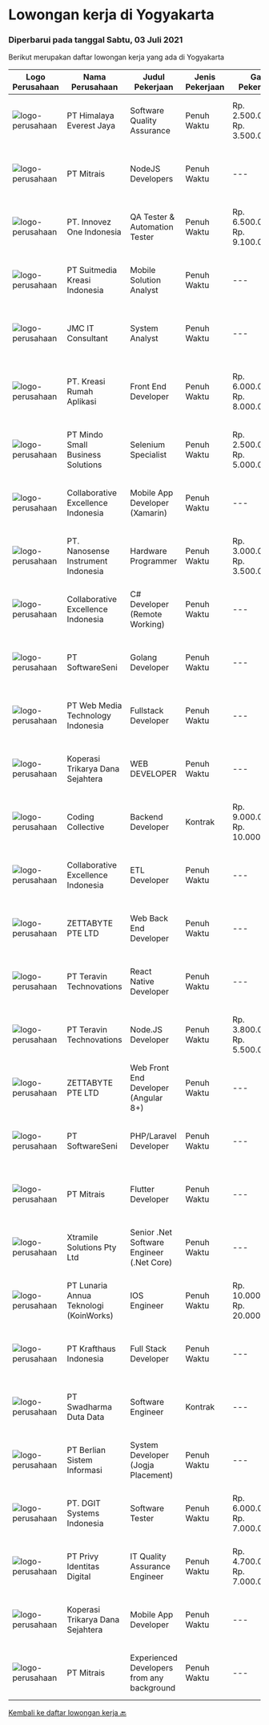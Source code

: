 
  # Lowongan kerja di Yogyakarta

  ### Diperbarui pada tanggal Sabtu, 03 Juli 2021

  Berikut merupakan daftar lowongan kerja yang ada di Yogyakarta

  |Logo Perusahaan | Nama Perusahaan | Judul Pekerjaan | Jenis Pekerjaan | Gaji Pekerjaan | Lokasi | Deskripsi | Tanggal diunggah | Pranala |
  | -------------- | --------------- | --------------- | --------- | --------- | -------------- | ------- | ----------- | ----------- |
  |![logo-perusahaan](https://image-service-cdn.seek.com.au/918057ce7efa9e47b516240b9a1604a6c65ba38c/ee4dce1061f3f616224767ad58cb2fc751b8d2dc)|PT Himalaya Everest Jaya|Software Quality Assurance|Penuh Waktu|Rp. 2.500.000-Rp. 3.500.000|Yogyakarta|Required skills : ability to write test plans and test cases based on technical system requirement ability to think outside-of-the-box - Bugs can...|Jumat, 02 Juli 2021|https://www.jobstreet.co.id/id/job/software-quality-assurance-3558630?token=0~cc87b364-8dab-405f-950b-95652ade5960&sectionRank=1&jobId=jobstreet-id-job-3558630|
|![logo-perusahaan](https://image-service-cdn.seek.com.au/969b0c47f133a1e0155056a5d964c63953dd6304/ee4dce1061f3f616224767ad58cb2fc751b8d2dc)|PT Mitrais|NodeJS Developers|Penuh Waktu|---|Bali|Build your Career with Mitrais! We're urgently looking for experienced NodeJS Developers to be part of our team for an immediate start.Our client is a...|Kamis, 01 Juli 2021|https://www.jobstreet.co.id/id/job/nodejs-developers-3557891?token=0~cc87b364-8dab-405f-950b-95652ade5960&sectionRank=2&jobId=jobstreet-id-job-3557891|
|![logo-perusahaan](https://image-service-cdn.seek.com.au/b298687ae02f9798573838624580ad51c34fe2f1/ee4dce1061f3f616224767ad58cb2fc751b8d2dc)|PT. Innovez One Indonesia|QA Tester & Automation Tester|Penuh Waktu|Rp. 6.500.000-Rp. 9.100.000|Jakarta Raya|We are looking for experienced people in the field of Quality Assurance and Software Test Automation to join our IT team. Your new role will see you...|Jumat, 02 Juli 2021|https://www.jobstreet.co.id/id/job/qa-tester-automation-tester-3570734?token=0~cc87b364-8dab-405f-950b-95652ade5960&sectionRank=3&jobId=jobstreet-id-job-3570734|
|![logo-perusahaan](https://image-service-cdn.seek.com.au/d1d6d9e7af7147dee7b7111b97e67641fcf252e0/ee4dce1061f3f616224767ad58cb2fc751b8d2dc)|PT Suitmedia Kreasi Indonesia|Mobile Solution Analyst|Penuh Waktu|---|Jakarta Raya|Role: You will analyze, design, and deliver high-quality mobile applications. Responsibilities: Conduct research to understand what clients need and...|Rabu, 30 Juni 2021|https://www.jobstreet.co.id/id/job/mobile-solution-analyst-3568635?token=0~cc87b364-8dab-405f-950b-95652ade5960&sectionRank=4&jobId=jobstreet-id-job-3568635|
|![logo-perusahaan](https://image-service-cdn.seek.com.au/a2204a6f248fedfcfbb4d393e68e7d11a2931c9a/ee4dce1061f3f616224767ad58cb2fc751b8d2dc)|JMC IT Consultant|System Analyst|Penuh Waktu|---|Bantul|Greetings!We are growing IT Consultant that focused on E-Gov industry. Within 12 years, we are already helping more than 300 IT development in...|Rabu, 30 Juni 2021|https://www.jobstreet.co.id/id/job/system-analyst-3562209?token=0~cc87b364-8dab-405f-950b-95652ade5960&sectionRank=5&jobId=jobstreet-id-job-3562209|
|![logo-perusahaan](https://image-service-cdn.seek.com.au/13f7466ed464c1e6442064fa0564efac70e6da12/ee4dce1061f3f616224767ad58cb2fc751b8d2dc)|PT. Kreasi Rumah Aplikasi|Front End Developer|Penuh Waktu|Rp. 6.000.000-Rp. 8.000.000|Bantul|Memiliki pengalaman 2-5 tahun dalam pengembangan Front End Sangat memahami konsep HTML, CSS, dan Javascript Berpengalaman dalam menggunakan...|Kamis, 01 Juli 2021|https://www.jobstreet.co.id/id/job/front-end-developer-3557941?token=0~cc87b364-8dab-405f-950b-95652ade5960&sectionRank=6&jobId=jobstreet-id-job-3557941|
|![logo-perusahaan](https://image-service-cdn.seek.com.au/bd9c5207a79d42ed096a1b2bad14bef66654f2f2/ee4dce1061f3f616224767ad58cb2fc751b8d2dc)|PT Mindo Small Business Solutions|Selenium Specialist|Penuh Waktu|Rp. 2.500.000-Rp. 5.000.000|Yogyakarta|We are currently looking for Selenium Specialist Staff for our Yogyakarta office. As part of Mindo's Property Operations &amp; Enhancement team, you...|Rabu, 30 Juni 2021|https://www.jobstreet.co.id/id/job/selenium-specialist-3561440?token=0~cc87b364-8dab-405f-950b-95652ade5960&sectionRank=7&jobId=jobstreet-id-job-3561440|
|![logo-perusahaan](https://image-service-cdn.seek.com.au/7145b1ba6bc0dbd678e2bf86d776dd2b1b9b81f6/ee4dce1061f3f616224767ad58cb2fc751b8d2dc)|Collaborative Excellence Indonesia|Mobile App Developer (Xamarin)|Penuh Waktu|---|Jakarta Raya|Responsibilities: Capable of understanding and delivering development according to plan Understanding software development lifecycle, solution,...|Jumat, 02 Juli 2021|https://www.jobstreet.co.id/id/job/mobile-app-developer-xamarin-3559615?token=0~cc87b364-8dab-405f-950b-95652ade5960&sectionRank=8&jobId=jobstreet-id-job-3559615|
|![logo-perusahaan](https://image-service-cdn.seek.com.au/67567343348f4097c33cbda8e068a1010495e2e5/ee4dce1061f3f616224767ad58cb2fc751b8d2dc)|PT. Nanosense Instrument Indonesia|Hardware Programmer|Penuh Waktu|Rp. 3.000.000-Rp. 3.500.000|Yogyakarta|Job Requirements: At least 1 year(s) experience in software development, software delivery, and post-implementation Candidate must possess at least...|Kamis, 01 Juli 2021|https://www.jobstreet.co.id/id/job/hardware-programmer-3569488?token=0~cc87b364-8dab-405f-950b-95652ade5960&sectionRank=9&jobId=jobstreet-id-job-3569488|
|![logo-perusahaan](https://image-service-cdn.seek.com.au/7145b1ba6bc0dbd678e2bf86d776dd2b1b9b81f6/ee4dce1061f3f616224767ad58cb2fc751b8d2dc)|Collaborative Excellence Indonesia|C# Developer (Remote Working)|Penuh Waktu|---|Jakarta Raya|Responsibilities: Design, coding, and testing of modules for various components of our product framework Capable of understanding and delivering...|Jumat, 02 Juli 2021|https://www.jobstreet.co.id/id/job/c-developer-remote-working-3559614?token=0~cc87b364-8dab-405f-950b-95652ade5960&sectionRank=10&jobId=jobstreet-id-job-3559614|
|![logo-perusahaan](https://image-service-cdn.seek.com.au/c05a3e3e627c08dd9cbb310c1a48f4a5a42787b6/ee4dce1061f3f616224767ad58cb2fc751b8d2dc)|PT SoftwareSeni|Golang Developer|Penuh Waktu|---|Yogyakarta|SoftwareSeni is a Software Development Company based in Yogyakarta &amp; Sydney, Australia. We have been designing and developing phone apps,...|Jumat, 02 Juli 2021|https://www.jobstreet.co.id/id/job/golang-developer-3570712?token=0~cc87b364-8dab-405f-950b-95652ade5960&sectionRank=11&jobId=jobstreet-id-job-3570712|
|![logo-perusahaan](https://image-service-cdn.seek.com.au/fe6569d61098f35222743f282f496686f78aefd7/ee4dce1061f3f616224767ad58cb2fc751b8d2dc)|PT Web Media Technology Indonesia|Fullstack Developer|Penuh Waktu|---|Sleman|We are Niagahoster, a tech company based in Yogyakarta that provides web-hosting services. To make Niagahoster web and products are packed with...|Kamis, 01 Juli 2021|https://www.jobstreet.co.id/id/job/fullstack-developer-3569524?token=0~cc87b364-8dab-405f-950b-95652ade5960&sectionRank=12&jobId=jobstreet-id-job-3569524|
|![logo-perusahaan](https://image-service-cdn.seek.com.au/11674c6bba6c0cb2aa7dcfe828340d4e2704b71b/ee4dce1061f3f616224767ad58cb2fc751b8d2dc)|Koperasi Trikarya Dana Sejahtera|WEB DEVELOPER|Penuh Waktu|---|Yogyakarta|Build your Career with Us !We're looking for experienced Web Developer to be part of our team.What will you be doing? Developing &amp; Maintenance Web...|Jumat, 02 Juli 2021|https://www.jobstreet.co.id/id/job/web-developer-3563845?token=0~cc87b364-8dab-405f-950b-95652ade5960&sectionRank=13&jobId=jobstreet-id-job-3563845|
|![logo-perusahaan](https://image-service-cdn.seek.com.au/173d90a4796b9060b32d48ba09d1cc3a5bacc8b1/ee4dce1061f3f616224767ad58cb2fc751b8d2dc)|Coding Collective|Backend Developer|Kontrak|Rp. 9.000.000-Rp. 10.000.000|Yogyakarta|Requirements: Engineering wisdom equivalent to 2 years of experiences. Willing to work in Yogyakarta. Excellent English communication skills....|Jumat, 02 Juli 2021|https://www.jobstreet.co.id/id/job/backend-developer-3559222?token=0~cc87b364-8dab-405f-950b-95652ade5960&sectionRank=14&jobId=jobstreet-id-job-3559222|
|![logo-perusahaan](https://image-service-cdn.seek.com.au/7145b1ba6bc0dbd678e2bf86d776dd2b1b9b81f6/ee4dce1061f3f616224767ad58cb2fc751b8d2dc)|Collaborative Excellence Indonesia|ETL Developer|Penuh Waktu|---|Bali|Job Description Developing database objects and creates and automate ETL processes Develop and execute database queries and conduct analysis Provides...|Jumat, 02 Juli 2021|https://www.jobstreet.co.id/id/job/etl-developer-3559613?token=0~cc87b364-8dab-405f-950b-95652ade5960&sectionRank=15&jobId=jobstreet-id-job-3559613|
|![logo-perusahaan](https://image-service-cdn.seek.com.au/a9ad8fdd00d66418bb5e9ec41ddbc2318ccec822/ee4dce1061f3f616224767ad58cb2fc751b8d2dc)|ZETTABYTE PTE LTD|Web Back End Developer|Penuh Waktu|---|Yogyakarta|Company IntroductionZettabyte is a software development company that focuses on the education sector. We work together with our multicultural team...|Kamis, 01 Juli 2021|https://www.jobstreet.co.id/id/job/web-back-end-developer-3557501?token=0~cc87b364-8dab-405f-950b-95652ade5960&sectionRank=16&jobId=jobstreet-id-job-3557501|
|![logo-perusahaan](https://image-service-cdn.seek.com.au/00c5fccd7e7da99c6c551506f244b709f37b24cb/ee4dce1061f3f616224767ad58cb2fc751b8d2dc)|PT Teravin Technovations|React Native Developer|Penuh Waktu|---|Jakarta Pusat|Job Description :  We are looking for a great JavaScript developer who is proficient with React.js. Your primary focus will be on developing user...|Kamis, 01 Juli 2021|https://www.jobstreet.co.id/id/job/react-native-developer-3563261?token=0~cc87b364-8dab-405f-950b-95652ade5960&sectionRank=17&jobId=jobstreet-id-job-3563261|
|![logo-perusahaan](https://image-service-cdn.seek.com.au/00c5fccd7e7da99c6c551506f244b709f37b24cb/ee4dce1061f3f616224767ad58cb2fc751b8d2dc)|PT Teravin Technovations|Node.JS Developer|Penuh Waktu|Rp. 3.800.000-Rp. 5.500.000|Jakarta Pusat|Requirements: Minimum 1 year experience in using Node.Js Good in English Creative Person, problem solving, good attitude, eager to learn Able to...|Kamis, 01 Juli 2021|https://www.jobstreet.co.id/id/job/node-js-developer-3563259?token=0~cc87b364-8dab-405f-950b-95652ade5960&sectionRank=18&jobId=jobstreet-id-job-3563259|
|![logo-perusahaan](https://image-service-cdn.seek.com.au/a9ad8fdd00d66418bb5e9ec41ddbc2318ccec822/ee4dce1061f3f616224767ad58cb2fc751b8d2dc)|ZETTABYTE PTE LTD|Web Front End Developer (Angular 8+)|Penuh Waktu|---|Yogyakarta|Company IntroductionZettabyte is a software development company that focuses on the education sector. We work together with our multicultural team...|Kamis, 01 Juli 2021|https://www.jobstreet.co.id/id/job/web-front-end-developer-angular-8-3557436?token=0~cc87b364-8dab-405f-950b-95652ade5960&sectionRank=19&jobId=jobstreet-id-job-3557436|
|![logo-perusahaan](https://image-service-cdn.seek.com.au/c05a3e3e627c08dd9cbb310c1a48f4a5a42787b6/ee4dce1061f3f616224767ad58cb2fc751b8d2dc)|PT SoftwareSeni|PHP/Laravel Developer|Penuh Waktu|---|Yogyakarta|SoftwareSeni is a Software Development Company based in Yogyakarta &amp; Sydney, Australia. We have been designing and developing phone apps,...|Jumat, 02 Juli 2021|https://www.jobstreet.co.id/id/job/php-laravel-developer-3558738?token=0~cc87b364-8dab-405f-950b-95652ade5960&sectionRank=20&jobId=jobstreet-id-job-3558738|
|![logo-perusahaan](https://image-service-cdn.seek.com.au/969b0c47f133a1e0155056a5d964c63953dd6304/ee4dce1061f3f616224767ad58cb2fc751b8d2dc)|PT Mitrais|Flutter Developer|Penuh Waktu|---|Bali|Build your Career with Mitrais !  We're looking for experienced Flutter Developer to be part of our team. What will you be doing?  Liase with...|Kamis, 01 Juli 2021|https://www.jobstreet.co.id/id/job/flutter-developer-3557895?token=0~cc87b364-8dab-405f-950b-95652ade5960&sectionRank=21&jobId=jobstreet-id-job-3557895|
|![logo-perusahaan](https://image-service-cdn.seek.com.au/886dbb766c5bd832cea6f1bb5b5374b094ca8917/ee4dce1061f3f616224767ad58cb2fc751b8d2dc)|Xtramile Solutions Pty Ltd|Senior .Net Software Engineer (.Net Core)|Penuh Waktu|---|Bali|Innovative job opportunity offering a high salary package, attractive bonus remuneration and full remote working arrangement.This role will help...|Kamis, 01 Juli 2021|https://www.jobstreet.co.id/id/job/senior-net-software-engineer-net-core-3562244?token=0~cc87b364-8dab-405f-950b-95652ade5960&sectionRank=22&jobId=jobstreet-id-job-3562244|
|![logo-perusahaan](https://image-service-cdn.seek.com.au/aab0a5465545de2bbfc9a4ae4502897f3e28e138/ee4dce1061f3f616224767ad58cb2fc751b8d2dc)|PT Lunaria Annua Teknologi (KoinWorks)|IOS Engineer|Penuh Waktu|Rp. 10.000.000-Rp. 20.000.000|Jakarta Raya|As IOS Engineer/Sr. IOS Engineer, you'll be the one responsible for developing applications for iOS and get them launched. You will work as part of a...|Kamis, 01 Juli 2021|https://www.jobstreet.co.id/id/job/ios-engineer-3562520?token=0~cc87b364-8dab-405f-950b-95652ade5960&sectionRank=23&jobId=jobstreet-id-job-3562520|
|![logo-perusahaan](https://image-service-cdn.seek.com.au/bef45686e3919076089a028d297160d83ed7cc14/ee4dce1061f3f616224767ad58cb2fc751b8d2dc)|PT Krafthaus Indonesia|Full Stack Developer|Penuh Waktu|---|Yogyakarta|We are looking for a Full-stack Software Developer for https://paperlust.co/ to build and maintain functional web pages and applications.As a Full...|Rabu, 30 Juni 2021|https://www.jobstreet.co.id/id/job/full-stack-developer-3556505?token=0~cc87b364-8dab-405f-950b-95652ade5960&sectionRank=24&jobId=jobstreet-id-job-3556505|
|![logo-perusahaan](https://image-service-cdn.seek.com.au/c9726dd48637f2122e69fa4f05bdeddb6166e3b5/ee4dce1061f3f616224767ad58cb2fc751b8d2dc)|PT Swadharma Duta Data|Software Engineer|Kontrak|---|Jakarta Timur|Back End Developer Memahami konsep pengembangan aplikasi Memahami konsep Microservices Architeccture Memiliki skill Java Spring Boot, Net Core, Go,...|Kamis, 01 Juli 2021|https://www.jobstreet.co.id/id/job/software-engineer-3563022?token=0~cc87b364-8dab-405f-950b-95652ade5960&sectionRank=25&jobId=jobstreet-id-job-3563022|
|![logo-perusahaan](https://image-service-cdn.seek.com.au/ccc0df9110fd5f01c647c290b339361a3aae7efb/ee4dce1061f3f616224767ad58cb2fc751b8d2dc)|PT Berlian Sistem Informasi|System Developer (Jogja Placement)|Penuh Waktu|---|Yogyakarta|MINIMUM QUALIFICATION At least 2 years experiences in software development using Microsoft Technology (.Net, C#, VB6, Ms SQL, etc) Able to write SQL...|Jumat, 02 Juli 2021|https://www.jobstreet.co.id/id/job/system-developer-jogja-placement-3564365?token=0~cc87b364-8dab-405f-950b-95652ade5960&sectionRank=26&jobId=jobstreet-id-job-3564365|
|![logo-perusahaan](https://image-service-cdn.seek.com.au/e93bc75036be941b9c3ff3a55670cb236457b0c4/ee4dce1061f3f616224767ad58cb2fc751b8d2dc)|PT. DGIT Systems Indonesia|Software Tester|Penuh Waktu|Rp. 6.000.000-Rp. 7.000.000|Bali|We believe work should be a fun development journey but the challenging one! Our great teams will support you to achieve that and delivering great...|Senin, 28 Juni 2021|https://www.jobstreet.co.id/id/job/software-tester-3566840?token=0~cc87b364-8dab-405f-950b-95652ade5960&sectionRank=27&jobId=jobstreet-id-job-3566840|
|![logo-perusahaan](https://image-service-cdn.seek.com.au/1ce07e920cd3ef33658542630cd2b0dbfe789bee/ee4dce1061f3f616224767ad58cb2fc751b8d2dc)|PT Privy Identitas Digital|IT Quality Assurance Engineer|Penuh Waktu|Rp. 4.700.000-Rp. 7.000.000|Yogyakarta|Jobdescription: Responsible for testing changes and upgrades to business applications with the aim of detecting any problems with the application....|Rabu, 30 Juni 2021|https://www.jobstreet.co.id/id/job/it-quality-assurance-engineer-3561292?token=0~cc87b364-8dab-405f-950b-95652ade5960&sectionRank=28&jobId=jobstreet-id-job-3561292|
|![logo-perusahaan](https://image-service-cdn.seek.com.au/11674c6bba6c0cb2aa7dcfe828340d4e2704b71b/ee4dce1061f3f616224767ad58cb2fc751b8d2dc)|Koperasi Trikarya Dana Sejahtera|Mobile App Developer|Penuh Waktu|---|Yogyakarta|Build your Career with Us !We're looking for experienced Mobile App Developer to be part of our team.What will you be doing? Developing App that...|Kamis, 01 Juli 2021|https://www.jobstreet.co.id/id/job/mobile-app-developer-3563092?token=0~cc87b364-8dab-405f-950b-95652ade5960&sectionRank=29&jobId=jobstreet-id-job-3563092|
|![logo-perusahaan](https://image-service-cdn.seek.com.au/969b0c47f133a1e0155056a5d964c63953dd6304/ee4dce1061f3f616224767ad58cb2fc751b8d2dc)|PT Mitrais|Experienced Developers from any background|Penuh Waktu|---|Bali|Build your Career with Mitrais !  We're looking for experienced Software Engineers from any background to be part of our team.  What will you...|Kamis, 01 Juli 2021|https://www.jobstreet.co.id/id/job/experienced-developers-from-any-background-3557897?token=0~cc87b364-8dab-405f-950b-95652ade5960&sectionRank=30&jobId=jobstreet-id-job-3557897|


  [Kembali ke daftar lowongan kerja 🔙](../README.md#daftar-lowongan-kerja)
  